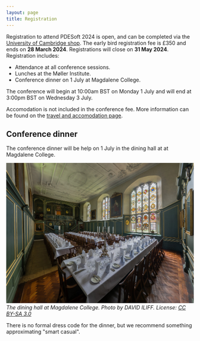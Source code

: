 ```yaml
---
layout: page
title: Registration
---
```


Registration to attend PDESoft 2024 is open, and can be completed via the
[University of Cambridge shop](https://onlinesales.admin.cam.ac.uk/conferences-and-events/department-of-engineering/pde-soft/pdesoft-1-3-july-2024).
The early bird registration fee is £350 and ends on **28 March 2024**.
Registrations will close on **31 May 2024**.
Registration includes:

* Attendance at all conference sessions.
* Lunches at the Møller Institute.
* Conference dinner on 1 July at Magdalene College.

The conference will begin at 10:00am BST on Monday 1 July and will end at 3:00pm BST on Wednesday 3 July.

Accomodation is not included in the conference fee.
More information can be found on the [travel and accomodation page](/location).

## Conference dinner
The conference dinner will be help on 1 July in the dining hall at at Magdalene College.

![The dining hall at Magdalene College. Photo by DAVID ILIFF. License: CC BY-SA 3.0](/assets/images/magdalene.jpg)
*The dining hall at Magdalene College. Photo by DAVID ILIFF. License: [CC BY-SA 3.0](https://creativecommons.org/licenses/by-sa/3.0/deed.en)*

There is no formal dress code for the dinner, but we recommend something approximating
"smart casual".
